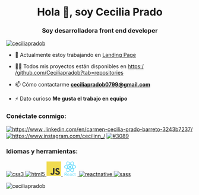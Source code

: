 <h1 align="center">Hola 👋, soy Cecilia Prado</h1>
<h3 align="center">Soy desarrolladora front end developer</h3>

<p align="left"> <a href=" https://github.com/ryo-ma/github-profile-trofeo"><img src="https://github-perfil-trofeo.vercel.app/?username=ceciliapradob" alt="ceciliapradob" /> </a> </p>

- 🔭 Actualmente estoy trabajando en [Landing Page](https://github.com/Ceciliapradob/LandingPage-Coder)

- 👨‍💻 Todos mis proyectos están disponibles en [https:/ /github.com/Ceciliapradob?tab=repositories](https://github.com/Ceciliapradob?tab=repositories)

- 📫 Cómo contactarme **ceciliapradob0799@gmail.com**

- ⚡ Dato curioso **Me gusta el trabajo en equipo**

<h3 align="izquierda">Conéctate conmigo:</h3>
<p align="izquierda">
<a href="https://linkedin.com/en/https://www.linkedin.com/en/carmen-cecilia-prado-barreto-3243b7237/" target="blank"><img align="center " src="https://raw.githubusercontent.com/rahuldkjain/github-profile-readme-generator/master/src/images/icons/Social/linked-in-alt.svg" alt="https://www .linkedin.com/en/carmen-cecilia-prado-barreto-3243b7237/" height="30" width="40" /></a>
<a href="https://instagram.com/https:/ /www.instagram.com/cecilinn_/" target="blank"><img align="center" src="https://raw.githubusercontent.com/rahuldkjain/github-profile-readme-generator/master/src/ images/icons/Social/instagram.svg" alt="https://www.instagram.com/cecilinn_/" height="30" width="40"/></a>
<a href="https://discord.gg/#3089" target="blank"><img align="center" src="https://raw.githubusercontent.com/rahuldkjain/github-profile-readme- generador/maestro/src/images/icons/Social/discord.svg" alt="#3089" height="30" width="40" /></a>
</p>

<h3 align="left"> Idiomas y herramientas:</h3>
<p align="left"> <a href="https://www.w3schools.com/css/" target="_blank" rel="noreferrer"> <img src="https://raw.githubusercontent. com/devicons/devicon/master/icons/css3/css3-original-wordmark.svg" alt="css3" width="40" height="40"/> </a> <a href="https:// www.w3.org/html/" target="_blank" rel="noreferrer"> <img src="https://raw.githubusercontent.com/devicons/devicon/master/icons/html5/html5-original-wordmark .svg" alt="html5" ancho="40" altura="40"/> </a> <a href="https://developer.mozilla.org/en-US/docs/Web/JavaScript" objetivo ="_en blanco" rel="noreferrer"> <img src="https://raw.githubusercontent.com/devicons/devicon/master/icons/javascript/javascript-original.svg" alt="javascript" width="40" height="40"/ > </a> <a href="https://reactjs.org/" target="_blank" rel="noreferrer"> <img src="https://raw.githubusercontent.com/devicons/devicon/master /icons/react/react-original-wordmark.svg" alt="react" width="40" height="40"/> </a> <a href="https://reactnative.dev/" target= "_blank" rel="noreferrer"> <img src="https://reactnative.dev/img/header_logo.svg" alt="reactnative" width="40" height="40"/> </a> <a href="https://sass-lang.com" target="_blank" rel="noreferrer"> <img src="https://raw.githubusercontent.com/devicons/devicon /master/icons/sass/sass-original.svg" alt="sass" width="40" height="40"/> </a> </p>

<p><img align="center" src="https://github-readme-stats.vercel.app/api/top-langs?username=ceciliapradob&show_icons=true&locale=en&layout=compact" alt="ceciliapradob" /> </p>

